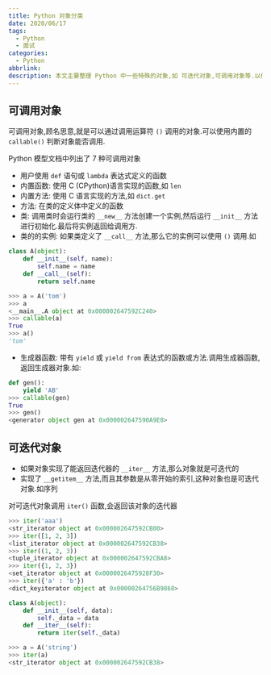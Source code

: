 ```yaml
---
title: Python 对象分类
date: 2020/06/17
tags:
  - Python
  - 面试
categories:
  - Python
abbrlink: 
description: 本文主要整理 Python 中一些特殊的对象,如 可迭代对象,可调用对象等.以作备忘.
---
```


## 可调用对象

可调用对象,顾名思意,就是可以通过调用运算符 `()` 调用的对象.可以使用内置的 `callable()` 判断对象能否调用.

Python 模型文档中列出了 7 种可调用对象

- 用户使用 `def` 语句或 `lambda` 表达式定义的函数
- 内置函数: 使用 C (CPython)语言实现的函数,如 `len`
- 内置方法: 使用 C 语言实现的方法,如 `dict.get`
- 方法: 在类的定义体中定义的函数
- 类: 调用类时会运行类的 `__new__` 方法创建一个实例,然后运行 `__init__` 方法进行初始化.最后将实例返回给调用方.
- 类的的实例: 如果类定义了 `__call__` 方法,那么它的实例可以使用 `()` 调用.如

```python
class A(object):
    def __init__(self, name):
        self.name = name
    def __call__(self):
        return self.name

>>> a = A('tom')
>>> a
<__main__.A object at 0x000002647592C240>
>>> callable(a)
True
>>> a()
'tom'
```

- 生成器函数: 带有 `yield` 或 `yield from` 表达式的函数或方法.调用生成器函数,返回生成器对象.如:

```python
def gen():
    yield 'AB'
>>> callable(gen)
True
>>> gen()
<generator object gen at 0x000002647590A9E8>
```

## 可迭代对象

- 如果对象实现了能返回迭代器的 `__iter__` 方法,那么对象就是可迭代的
- 实现了 `__getitem__` 方法,而且其参数是从零开始的索引,这种对象也是可迭代对象.如序列

对可迭代对象调用 `iter()` 函数,会返回该对象的迭代器

```python
>>> iter('aaa')
<str_iterator object at 0x000002647592CB00>
>>> iter([1, 2, 3])
<list_iterator object at 0x000002647592CB38>
>>> iter((1, 2, 3))
<tuple_iterator object at 0x000002647592CBA8>
>>> iter({1, 2, 3})
<set_iterator object at 0x0000026475928F30>
>>> iter({'a' : 'b'})
<dict_keyiterator object at 0x00000264756B9868>

class A(object):
    def __init__(self, data):
        self._data = data
    def __iter__(self):
        return iter(self._data)

>>> a = A('string')
>>> iter(a)
<str_iterator object at 0x000002647592CB38>
```
